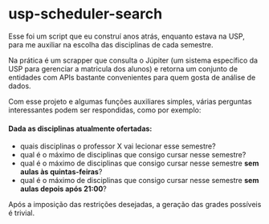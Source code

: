 # usp-scheduler-search

Esse foi um script que eu construí anos atrás, enquanto estava na USP, para me auxiliar na escolha das disciplinas de cada semestre. 

Na prática é um scrapper que consulta o Júpiter (um sistema específico da USP para gerenciar a matricula dos alunos) e retorna um conjunto de entidades com APIs bastante convenientes para quem gosta de análise de dados. 

Com esse projeto e algumas funções auxiliares simples, várias perguntas interessantes podem ser respondidas, como por exemplo: 

#### Dada as disciplinas atualmente ofertadas:
* quais disciplinas o professor X vai lecionar esse semestre?
* qual é o máximo de disciplinas que consigo cursar nesse semestre?
* qual é o máximo de disciplinas que consigo cursar nesse semestre **sem aulas às quintas-feiras**?
* qual é o máximo de disciplinas que consigo cursar nesse semestre **sem aulas depois após 21:00**?

	 
Após a imposição das restrições desejadas, a geração das grades possíveis é trivial. 
